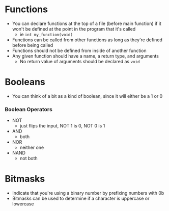 # Functions
- You can declare functions at the top of a file (before main function) if it won't be defined at the point in the program that it's called
  - ie `int my_function(void)`
- Functions can be called from other functions as long as they're defined before being called
- Functions should not be defined from inside of another function
- Any given function should have a name, a return type, and arguments
  - No return value of arguments should be declared as `void`

# Booleans
- You can think of a bit as a kind of boolean, since it will either be a 1 or 0

### Boolean Operators
- NOT
  - just flips the input, NOT 1 is 0, NOT 0 is 1
- AND
  - both
- NOR
  - neither one
- NAND
  - not both

# Bitmasks
- Indicate that you're using a binary number by prefixing numbers with 0b
- Bitmasks can be used to determine if a character is uppercase or lowercase
